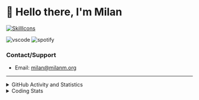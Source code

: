 # 👋 Hello there, I'm Milan
[![SkillIcons](https://skillicons.dev/icons?i=js,ts,nextjs,tailwind,html,go,bash,git,nginx,prisma,kubernetes,docker,linux)](https://skillicons.dev)

![vscode](https://nocache.advaith.workers.dev?url=https://img.shields.io/endpoint?url=https://dev.discordprofiles.me/api/badge/vscode/423203831971708958)
![spotify](https://nocache.advaith.workers.dev/?url=https://img.shields.io/endpoint?url=https://milanm.org/api/spotify/shields&cacheSeconds=10)

### Contact/Support

- Email: [milan@milanm.org](mailto:milan@milanm.org)
 
---
 
<details>
  <summary>GitHub Activity and Statistics</summary>
  <img src="/github-metrics.svg" />
</details>
<details>
  <summary>Coding Stats</summary>
  <!--START_SECTION:waka-->

```txt
TypeScript   10 hrs 49 mins  ████████████████████▒░░░░   81.18 %
Bash         1 hr 8 mins     ██░░░░░░░░░░░░░░░░░░░░░░░   08.56 %
JSON         38 mins         █▒░░░░░░░░░░░░░░░░░░░░░░░   04.80 %
Other        10 mins         ▒░░░░░░░░░░░░░░░░░░░░░░░░   01.33 %
Prisma       10 mins         ▒░░░░░░░░░░░░░░░░░░░░░░░░   01.31 %
```

<!--END_SECTION:waka-->
</details>
